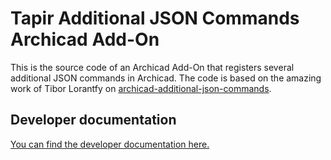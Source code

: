 # Tapir Additional JSON Commands Archicad Add-On

This is the source code of an Archicad Add-On that registers several additional JSON commands in Archicad. The code is based on the amazing work of Tibor Lorantfy on [archicad-additional-json-commands](https://github.com/tlorantfy/archicad-additional-json-commands).

## Developer documentation

[You can find the developer documentation here.](https://github.com/ENZYME-APD/tapir-archicad-automation/wiki/Archicad-Add-On-Development)
